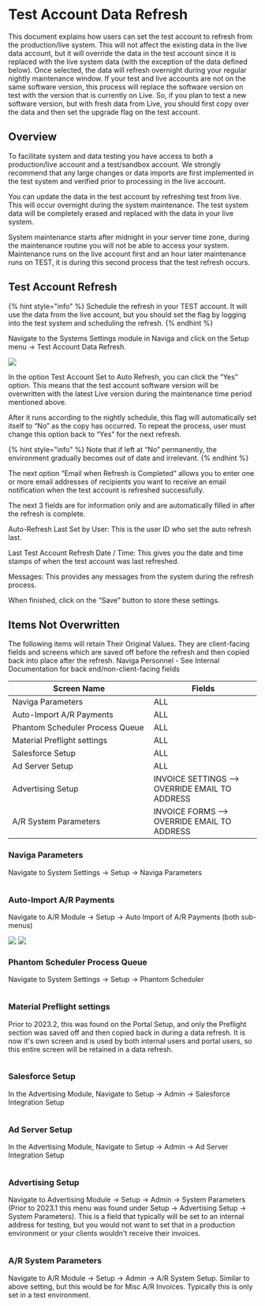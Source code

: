 # Test Account Data Refresh

This document explains how users can set the test account to refresh from the production/live system. This will not affect the existing data in the live data account, but it will override the data in the test account since it is replaced with the live system data (with the exception of the data defined below). Once selected, the data will refresh overnight during your regular nightly maintenance window. If your test and live accounts are not on the same software version, this process will replace the software version on test with the version that is currently on Live. So, if you plan to test a new software version, but with fresh data from Live, you should first copy over the data and then set the upgrade flag on the test account.

## Overview <a href="#_toc115691378" id="_toc115691378"></a>

To facilitate system and data testing you have access to both a production/live account and a test/sandbox account. We strongly recommend that any large changes or data imports are first implemented in the test system and verified prior to processing in the live account.

You can update the data in the test account by refreshing test from live. This will occur overnight during the system maintenance. The test system data will be completely erased and replaced with the data in your live system.

System maintenance starts after midnight in your server time zone, during the maintenance routine you will not be able to access your system. Maintenance runs on the live account first and an hour later maintenance runs on TEST, it is during this second process that the test refresh occurs.

## Test Account Refresh <a href="#_toc115691379" id="_toc115691379"></a>

{% hint style="info" %}
Schedule the refresh in your TEST account. It will use the data from the live account, but you should set the flag by logging into the test system and scheduling the refresh.
{% endhint %}

Navigate to the Systems Settings module in Naviga and click on the Setup menu -> Test Account Data Refresh.

![](<../../../.gitbook/assets/1 (80).png>)

In the option Test Account Set to Auto Refresh, you can click the “Yes” option. This means that the test account software version will be overwritten with the latest Live version during the maintenance time period mentioned above.

After it runs according to the nightly schedule, this flag will automatically set itself to “No” as the copy has occurred. To repeat the process, user must change this option back to “Yes” for the next refresh.

{% hint style="info" %}
Note that if left at “No” permanently, the environment gradually becomes out of date and irrelevant.
{% endhint %}

The next option “Email when Refresh is Completed” allows you to enter one or more email addresses of recipients you want to receive an email notification when the test account is refreshed successfully.

The next 3 fields are for information only and are automatically filled in after the refresh is complete.

Auto-Refresh Last Set by User: This is the user ID who set the auto refresh last.

Last Test Account Refresh Date / Time: This gives you the date and time stamps of when the test account was last refreshed.

Messages: This provides any messages from the system during the refresh process.

When finished, click on the “Save” button to store these settings.

## Items Not Overwritten <a href="#_toc115691380" id="_toc115691380"></a>

The following items will retain Their Original Values. They are client-facing fields and screens which are saved off before the refresh and then copied back into place after the refresh. Naviga Personnel - See Internal Documentation for back end/non-client-facing fields

<table><thead><tr><th width="271">Screen Name</th><th>Fields</th></tr></thead><tbody><tr><td>Naviga Parameters</td><td>ALL</td></tr><tr><td>Auto-Import A/R Payments</td><td>ALL</td></tr><tr><td>Phantom Scheduler Process Queue</td><td>ALL</td></tr><tr><td>Material Preflight settings</td><td>ALL</td></tr><tr><td>Salesforce Setup</td><td>ALL</td></tr><tr><td>Ad Server Setup</td><td>ALL</td></tr><tr><td>Advertising Setup</td><td>INVOICE SETTINGS --> OVERRIDE EMAIL TO ADDRESS</td></tr><tr><td>A/R System Parameters</td><td>INVOICE FORMS --> OVERRIDE EMAIL TO ADDRESS</td></tr></tbody></table>

### Naviga Parameters

Navigate to System Settings -> Setup -> Naviga Parameters

<figure><img src="../../../.gitbook/assets/image (1525).png" alt=""><figcaption></figcaption></figure>

### Auto-Import A/R Payments

Navigate to A/R Module -> Setup -> Auto Import of A/R Payments (both sub-menus)

![](<../../../.gitbook/assets/image (1004).png>) ![](<../../../.gitbook/assets/image (1014).png>)

### Phantom Scheduler Process Queue

Navigate to System Settings -> Setup -> Phantom Scheduler

<figure><img src="../../../.gitbook/assets/image (1060).png" alt=""><figcaption></figcaption></figure>

### Material Preflight settings

Prior to 2023.2, this was found on the Portal Setup, and only the Preflight section was saved off and then copied back in during a data refresh. It is now it's own screen and is used by both internal users and portal users, so this entire screen will be retained in a data refresh.

<figure><img src="../../../.gitbook/assets/image (1398).png" alt=""><figcaption></figcaption></figure>

### Salesforce Setup

In the Advertising Module, Navigate to Setup -> Admin -> Salesforce Integration Setup

<figure><img src="../../../.gitbook/assets/image (1484).png" alt=""><figcaption></figcaption></figure>

### Ad Server Setup

In the Advertising Module, Navigate to Setup -> Admin -> Ad Server Integration Setup

<figure><img src="../../../.gitbook/assets/image (1265).png" alt=""><figcaption></figcaption></figure>

### Advertising Setup

Navigate to Advertising Module -> Setup -> Admin -> System Parameters (Prior to 2023.1 this menu was found under Setup -> Advertising Setup -> System Parameters). This is a field that typically will be set to an internal address for testing, but you would not want to set that in a production environment or your clients wouldn't receive their invoices.

<figure><img src="../../../.gitbook/assets/image (1164).png" alt=""><figcaption></figcaption></figure>

### A/R System Parameters

Navigate to A/R Module -> Setup -> Admin -> A/R System Setup. Similar to above setting, but this would be for Misc A/R Invoices. Typically this is only set in a test environment.

<figure><img src="../../../.gitbook/assets/image (1481).png" alt=""><figcaption></figcaption></figure>
